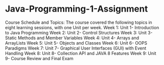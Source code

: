 # Java-Programming-1-Assignment
Course Schedule and Topics:
The course covered the following topics in eight learning sessions, with one Unit per week.
  Week 1: Unit 1- Introduction to Java Programming
  Week 2: Unit 2- Control Structures
  Week 3: Unit 3- Static Methods and Member Variables
  Week 4: Unit 4- Arrays and ArrayLists
  Week 5: Unit 5- Objects and Classes
  Week 6: Unit 6- OOPS Paradigms
  Week 7: Unit 7- Graphical User Interfaces (GUI) with Event Handling
  Week 8: Unit 8- Collection API and JAVA 8 Features
  Week 9: Unit 9- Course Review and Final Exam


